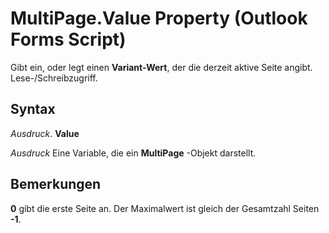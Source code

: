 
# MultiPage.Value Property (Outlook Forms Script)

Gibt ein, oder legt einen  **Variant-Wert**, der die derzeit aktive Seite angibt. Lese-/Schreibzugriff.


## Syntax

 _Ausdruck_. **Value**

 _Ausdruck_ Eine Variable, die ein **MultiPage** -Objekt darstellt.


## Bemerkungen

 **0** gibt die erste Seite an. Der Maximalwert ist gleich der Gesamtzahl Seiten **-1**.

